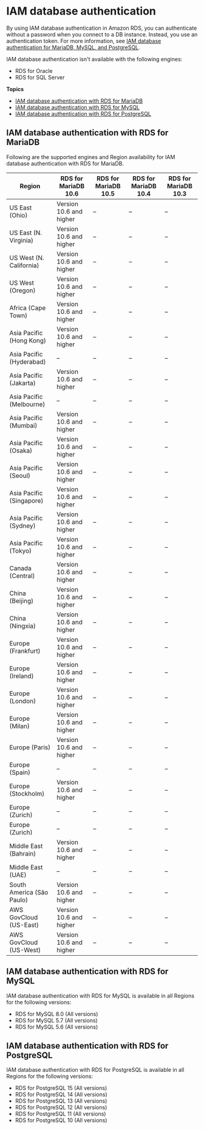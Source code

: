 # IAM database authentication<a name="Concepts.RDS_Fea_Regions_DB-eng.Feature.IamDatabaseAuthentication"></a>

By using IAM database authentication in Amazon RDS, you can authenticate without a password when you connect to a DB instance\. Instead, you use an authentication token\. For more information, see [IAM database authentication for MariaDB, MySQL, and PostgreSQL](UsingWithRDS.IAMDBAuth.md)\. 

IAM database authentication isn't available with the following engines:
+ RDS for Oracle
+ RDS for SQL Server

**Topics**
+ [IAM database authentication with RDS for MariaDB](#Concepts.RDS_Fea_Regions_DB-eng.Feature.IamDatabaseAuthentication.mdb)
+ [IAM database authentication with RDS for MySQL](#Concepts.RDS_Fea_Regions_DB-eng.Feature.IamDatabaseAuthentication.my)
+ [IAM database authentication with RDS for PostgreSQL](#Concepts.RDS_Fea_Regions_DB-eng.Feature.IamDatabaseAuthentication.pg)

## IAM database authentication with RDS for MariaDB<a name="Concepts.RDS_Fea_Regions_DB-eng.Feature.IamDatabaseAuthentication.mdb"></a>

Following are the supported engines and Region availability for IAM database authentication with RDS for MariaDB\.


| Region | RDS for MariaDB 10\.6 | RDS for MariaDB 10\.5 | RDS for MariaDB 10\.4 | RDS for MariaDB 10\.3 | 
| --- | --- | --- | --- | --- | 
| US East \(Ohio\) | Version 10\.6 and higher | – | – | – | 
| US East \(N\. Virginia\) | Version 10\.6 and higher | – | – | – | 
| US West \(N\. California\) | Version 10\.6 and higher | – | – | – | 
| US West \(Oregon\) | Version 10\.6 and higher | – | – | – | 
| Africa \(Cape Town\) | Version 10\.6 and higher | – | – | – | 
| Asia Pacific \(Hong Kong\) | Version 10\.6 and higher | – | – | – | 
| Asia Pacific \(Hyderabad\) | – | – | – | – | 
| Asia Pacific \(Jakarta\) | Version 10\.6 and higher | – | – | – | 
| Asia Pacific \(Melbourne\) | – | – | – | – | 
| Asia Pacific \(Mumbai\) | Version 10\.6 and higher | – | – | – | 
| Asia Pacific \(Osaka\) | Version 10\.6 and higher | – | – | – | 
| Asia Pacific \(Seoul\) | Version 10\.6 and higher | – | – | – | 
| Asia Pacific \(Singapore\) | Version 10\.6 and higher | – | – | – | 
| Asia Pacific \(Sydney\) | Version 10\.6 and higher | – | – | – | 
| Asia Pacific \(Tokyo\) | Version 10\.6 and higher | – | – | – | 
| Canada \(Central\) | Version 10\.6 and higher | – | – | – | 
| China \(Beijing\) | Version 10\.6 and higher | – | – | – | 
| China \(Ningxia\) | Version 10\.6 and higher | – | – | – | 
| Europe \(Frankfurt\) | Version 10\.6 and higher | – | – | – | 
| Europe \(Ireland\) | Version 10\.6 and higher | – | – | – | 
| Europe \(London\) | Version 10\.6 and higher | – | – | – | 
| Europe \(Milan\) | Version 10\.6 and higher | – | – | – | 
| Europe \(Paris\) | Version 10\.6 and higher | – | – | – | 
| Europe \(Spain\) | – | – | – | – | 
| Europe \(Stockholm\) | Version 10\.6 and higher | – | – | – | 
| Europe \(Zurich\) | – | – | – | – | 
| Europe \(Zurich\) | – | – | – | – | 
| Middle East \(Bahrain\) | Version 10\.6 and higher | – | – | – | 
| Middle East \(UAE\) | – | – | – | – | 
| South America \(São Paulo\) | Version 10\.6 and higher | – | – | – | 
| AWS GovCloud \(US\-East\) | Version 10\.6 and higher | – | – | – | 
| AWS GovCloud \(US\-West\) | Version 10\.6 and higher | – | – | – | 

## IAM database authentication with RDS for MySQL<a name="Concepts.RDS_Fea_Regions_DB-eng.Feature.IamDatabaseAuthentication.my"></a>

IAM database authentication with RDS for MySQL is available in all Regions for the following versions:
+ RDS for MySQL 8\.0 \(All versions\)
+ RDS for MySQL 5\.7 \(All versions\)
+ RDS for MySQL 5\.6 \(All versions\)

## IAM database authentication with RDS for PostgreSQL<a name="Concepts.RDS_Fea_Regions_DB-eng.Feature.IamDatabaseAuthentication.pg"></a>

IAM database authentication with RDS for PostgreSQL is available in all Regions for the following versions:
+ RDS for PostgreSQL 15 \(All versions\)
+ RDS for PostgreSQL 14 \(All versions\)
+ RDS for PostgreSQL 13 \(All versions\)
+ RDS for PostgreSQL 12 \(All versions\)
+ RDS for PostgreSQL 11 \(All versions\)
+ RDS for PostgreSQL 10 \(All versions\)